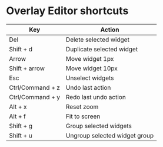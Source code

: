 # Overlay Editor shortcuts

| Key              | Action                        |
|------------------|-------------------------------|
| Del              | Delete selected widget        |
| Shift + d        | Duplicate selected widget     |
| Arrow            | Move widget 1px               |
| Shift + arrow    | Move widget 10px              |
| Esc              | Unselect widgets              |
| Ctrl/Command + z | Undo last action              |
| Ctrl/Command + y | Redo last undo action         |
| Alt + x          | Reset zoom                    |
| Alt + f          | Fit to screen                 |
| Shift + g        | Group selected widgets        |
| Shift + u        | Ungroup selected widget group |
